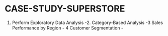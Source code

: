 # CASE-STUDY-SUPERSTORE
1. Perform Exploratory Data Analysis -2. Category-Based Analysis -3 Sales Performance by Region - 4 Customer Segmentation - 
